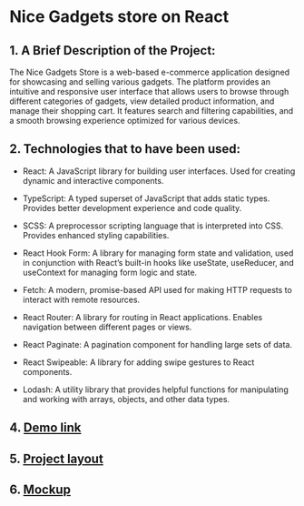 # Nice Gadgets store on React

## 1. A Brief Description of the Project: 
The Nice Gadgets Store is a web-based e-commerce application designed for showcasing and selling various gadgets. The platform provides an intuitive and responsive user interface that allows users to browse through different categories of gadgets, view detailed product information, and manage their shopping cart. It features search and filtering capabilities, and a smooth browsing experience optimized for various devices.
  
## 2. Technologies that to have been used:
  - React: A JavaScript library for building user interfaces. Used for creating dynamic and interactive components.
  - TypeScript: A typed superset of JavaScript that adds static types. Provides better development experience and code quality.
  - SCSS: A preprocessor scripting language that is interpreted into CSS. Provides enhanced styling capabilities.
  - React Hook Form: A library for managing form state and validation, used in conjunction with React’s built-in hooks like useState, useReducer, and useContext for managing form logic and state.
  - Fetch: A modern, promise-based API used for making HTTP requests to interact with remote resources.
    
  - React Router: A library for routing in React applications. Enables navigation between different pages or views.
  - React Paginate: A pagination component for handling large sets of data.
  - React Swipeable: A library for adding swipe gestures to React components.
  - Lodash: A utility library that provides helpful functions for manipulating and working with arrays, objects, and other data types.

## 4. [Demo link](https://alinaovod.github.io/nice-gadgets-store/)
## 5. [Project layout](https://github.com/AlinaOvod/nice-gadgets-store/)
## 6. [Mockup](https://www.figma.com/design/NW7ym1XZtIBFP84WRoVBNJ/Phone-catalog-(V2)-Original-(Copy)?node-id=15875-35220&t=972igXw6gs7KDny2-1)
